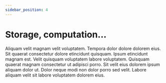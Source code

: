 ```yaml
---
sidebar_position: 4
---
```


# Storage, computation…

Aliquam velit magnam velit voluptatem. Tempora dolor dolore dolorem eius. Sit quaerat consectetur dolore etincidunt quisquam. Ipsum etincidunt magnam est. Velit quisquam voluptatem labore voluptatem. Quisquam quaerat magnam consectetur ut adipisci porro. Sit velit eius dolorem ipsum aliquam dolor ut. Dolor neque modi non dolor porro sed velit. Labore aliquam velit sit labore voluptatem dolorem eius.

